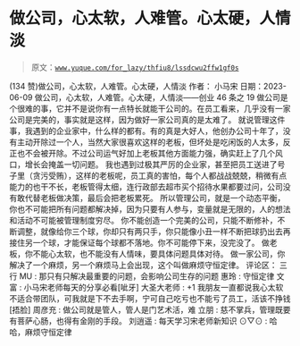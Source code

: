 # 做公司，心太软，人难管。心太硬，人情淡

> 原文：[`www.yuque.com/for_lazy/thfiu8/lssdcwu2ffw1gf0s`](https://www.yuque.com/for_lazy/thfiu8/lssdcwu2ffw1gf0s)

<ne-h2 id="357992e0" data-lake-id="357992e0"><ne-heading-ext><ne-heading-anchor></ne-heading-anchor><ne-heading-fold></ne-heading-fold></ne-heading-ext><ne-heading-content><ne-text id="u2f9ab5a2">(134 赞)做公司，心太软，人难管。心太硬，人情淡</ne-text></ne-heading-content></ne-h2> <ne-p id="u0841ef15" data-lake-id="u0841ef15"><ne-text id="u51bcc5d5">作者： 小马宋</ne-text></ne-p> <ne-p id="u180f37ad" data-lake-id="u180f37ad"><ne-text id="u24079626">日期：2023-06-09</ne-text></ne-p> <ne-p id="ub46cc755" data-lake-id="ub46cc755"><ne-text id="uce98da4b">做公司，心太软，人难管。心太硬，人情淡——创业 46 条之 19</ne-text></ne-p> <ne-p id="u56e481aa" data-lake-id="u56e481aa"><ne-text id="ue87accc8">做公司是个很难的事，它并不是说你有一点特长就能干公司的。在员工看来，几乎没有一家公司是完美的，事实就是这样，因为做好一家公司真的是太难了。</ne-text></ne-p> <ne-p id="udb0aafda" data-lake-id="udb0aafda"><ne-text id="u0c066c76">就说管理这件事，我遇到的企业家中，什么样的都有。有的真是大好人，他创办公司十年了，没有主动开除过一个人，当然大家很喜欢这样的老板，但坏处是吃闲饭的人太多，反正也不会被开除。不过公司运气好加上老板其他方面能力强，确实赶上了几个风口，增长会掩盖一切问题。</ne-text></ne-p> <ne-p id="u11d9da02" data-lake-id="u11d9da02"><ne-text id="ua193ae8a">我也遇到过极其严厉的企业家，甚至把员工送进了号子里（贪污受贿），这样的老板呢，员工真的害怕，每个人都战战兢兢，稍微有点能力的也干不长，老板管得太细，连行政部去超市买个招待水果都要过问，公司没有敢代替老板做决策，最后会把老板累死。</ne-text></ne-p> <ne-p id="u0a117dd3" data-lake-id="u0a117dd3"><ne-text id="u7e599ed0">所以管理公司，就是一个动态平衡，你也不可能把所有问题都解决掉，因为只要有人参与，变量就是无限的，人的想法和活动不可能被管理制度穷尽。</ne-text></ne-p> <ne-p id="u21c1c159" data-lake-id="u21c1c159"><ne-text id="uade5b99e">你不能创造一个完美的公司，只能不断修补，不断调整，就像给你三个球，你却只有两只手，你只能像小丑一样不断把球扔出去再接住另一个球，才能保证每个球都不落地。你不可能停下来，没完没了。</ne-text></ne-p> <ne-p id="u5a371eca" data-lake-id="u5a371eca"><ne-text id="u16e88961">做老板，你不能心太软，也不能没有人情味，要具体问题具体对待。</ne-text></ne-p> <ne-p id="u3cd7cc0f" data-lake-id="u3cd7cc0f"><ne-text id="u54c43afd">做一家公司，你解决了一个麻烦，另一个麻烦马上会出现，这个叫做麻烦守恒定律。</ne-text></ne-p> <ne-hole id="u7978a1f6" data-lake-id="u7978a1f6"><ne-card data-card-name="hr" data-card-type="block" id="mrONN" data-event-boundary="card"><ne-p id="ued109ee8" data-lake-id="ued109ee8"><ne-text id="u4958906b">评论区：</ne-text></ne-p> <ne-p id="u522ba916" data-lake-id="u522ba916"><ne-text id="ua4dc4df9">三行 MU : 那只有只解决最重要的问题，会影响公司生存的问题</ne-text> <ne-text id="u45ff8875">惠玲 : 守恒定律</ne-text> <ne-text id="ue07da7e0">文富 : 小马宋老师每天的分享必看[呲牙]</ne-text> <ne-text id="ua9423d07">大圣大老师 : +1</ne-text> <ne-text id="u6c926c81">我朋友一直都说我心太软不适合带团队，可我就是下不去手啊，宁可自己吃亏也不能亏了员工，活该不挣钱[捂脸]</ne-text> <ne-text id="ucccb5d5c">周彦充 : 做公司就是管人，管人是门艺术活，难</ne-text> <ne-text id="ueb48c165">立朋 : 慈不掌兵，管理既要有菩萨心肠，也得有金刚的手段。</ne-text> <ne-text id="u11fedc45">刘逍遥 : 每天学习宋老师新知识</ne-text> <ne-text id="u8fc12cac">⊙▽⊙ : 哈哈，麻烦守恒定律</ne-text></ne-p></ne-card></ne-hole>